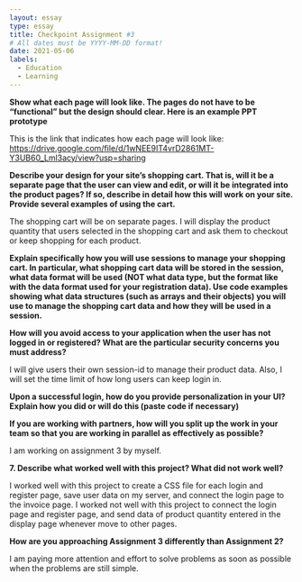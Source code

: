 ```yaml
---
layout: essay
type: essay
title: Checkpoint Assignment #3
# All dates must be YYYY-MM-DD format!
date: 2021-05-06
labels:
  - Education
  - Learning
--- 
```


<strong>Show what each page will look like. The pages do not have to be “functional” but the design should clear. Here is an example PPT prototype</strong>

This is the link that indicates how each page will look like:
https://drive.google.com/file/d/1wNEE9IT4vrD2861MT-Y3UB60_Lml3acy/view?usp=sharing


<strong>Describe your design for your site’s shopping cart. That is, will it be a separate page that the user can view and edit, or will it be integrated into the product pages? If so, describe in detail how this will work on your site. Provide several examples of using the cart.</strong>

The shopping cart will be on separate pages. 
I will display the product quantity that users selected in the shopping cart and ask them to checkout or keep shopping for each product.



<strong>Explain specifically how you will use sessions to manage your shopping cart. In particular, what shopping cart data will be stored in the session, what data format will be used (NOT what data type, but the format like with the data format used for your registration data). Use code examples showing what data structures (such as arrays and their objects) you will use to manage the shopping cart data and how they will be used in a session.</strong>




<strong>How will you avoid access to your application when the user has not logged in or registered? What are the particular security concerns you must address?</strong>

I will give users their own session-id to manage their product data. 
Also, I will set the time limit of how long users can keep login in.


<strong>Upon a successful login, how do you provide personalization in your UI? Explain how you did or will do this (paste code if necessary)</strong>

<strong>If you are working with partners, how will you split up the work in your team so that you are working in parallel as effectively as possible? 
</strong>

I am working on assignment 3 by myself.


<strong>7. Describe what worked well with this project? What did not work well?</strong>

I worked well with this project to create a CSS file for each login and register page, save user data on my server, and connect the login page to the invoice page. 
I worked not well with this project to connect the login page and register page, and send data of product quantity entered in the display page whenever move to other pages.


<strong>How are you approaching Assignment 3 differently than Assignment 2?</strong>

I am paying more attention and effort to solve problems as soon as possible when the problems are still simple.
